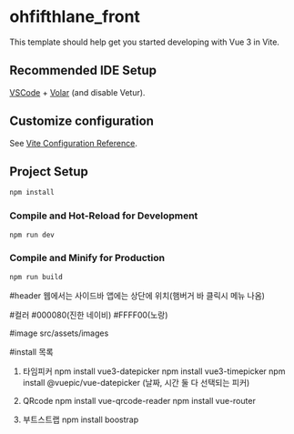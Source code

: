 # ohfifthlane_front

This template should help get you started developing with Vue 3 in Vite.

## Recommended IDE Setup

[VSCode](https://code.visualstudio.com/) + [Volar](https://marketplace.visualstudio.com/items?itemName=Vue.volar) (and disable Vetur).

## Customize configuration

See [Vite Configuration Reference](https://vite.dev/config/).

## Project Setup

```sh
npm install
```

### Compile and Hot-Reload for Development

```sh
npm run dev
```

### Compile and Minify for Production

```sh
npm run build
```

#header
웹에서는 사이드바
앱에는 상단에 위치(햄버거 바 클릭시 메뉴 나옴)

#컬러 #000080(진한 네이비) #FFFF00(노랑)

#image
src/assets/images

#install 목록
1) 타임피커
npm install vue3-datepicker
npm install vue3-timepicker
npm install @vuepic/vue-datepicker (날짜, 시간 둘 다 선택되는 피커)

2) QRcode
npm install vue-qrcode-reader
npm install vue-router

3) 부트스트랩
npm install boostrap
